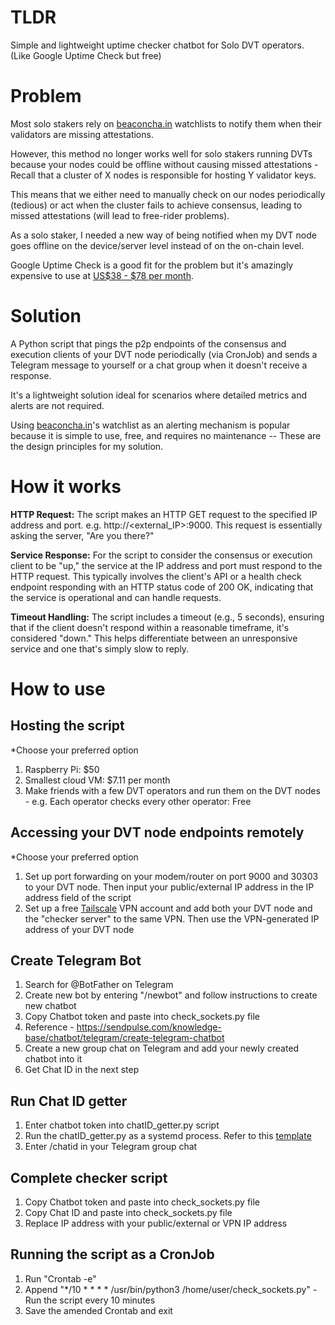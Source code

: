 # TLDR
Simple and lightweight uptime checker chatbot for Solo DVT operators. (Like Google Uptime Check but free)
# Problem
Most solo stakers rely on [beaconcha.in](https://beaconcha.in) watchlists to notify them when their validators are missing attestations. 

However, this method no longer works well for solo stakers running DVTs because your nodes could be offline without causing missed attestations - Recall that a cluster of X nodes is responsible for hosting Y validator keys. 

This means that we either need to manually check on our nodes periodically (tedious) or act when the cluster fails to achieve consensus, leading to missed attestations (will lead to free-rider problems).

As a solo staker, I needed a new way of being notified when my DVT node goes offline on the device/server level instead of on the on-chain level.

Google Uptime Check is a good fit for the problem but it's amazingly expensive to use at [US$38 - $78 per month](https://news.ycombinator.com/item?id=33434592).
# Solution
A Python script that pings the p2p endpoints of the consensus and execution clients of your DVT node periodically (via CronJob) and sends a Telegram message to yourself or a chat group when it doesn't receive a response.

It's a lightweight solution ideal for scenarios where detailed metrics and alerts are not required.

Using [beaconcha.in](https://beaconcha.in)'s watchlist as an alerting mechanism is popular because it is simple to use, free, and requires no maintenance -- These are the design principles for my solution.

# How it works
**HTTP Request:** The script makes an HTTP GET request to the specified IP address and port. e.g. http://<external_IP>:9000. This request is essentially asking the server, "Are you there?"

**Service Response:** For the script to consider the consensus or execution client to be "up," the service at the IP address and port must respond to the HTTP request. This typically involves the client's API or a health check endpoint responding with an HTTP status code of 200 OK, indicating that the service is operational and can handle requests.

**Timeout Handling:** The script includes a timeout (e.g., 5 seconds), ensuring that if the client doesn't respond within a reasonable timeframe, it's considered "down." This helps differentiate between an unresponsive service and one that's simply slow to reply.

# How to use

## Hosting the script
*Choose your preferred option
1) Raspberry Pi: $50
2) Smallest cloud VM: $7.11 per month
3) Make friends with a few DVT operators and run them on the DVT nodes - e.g. Each operator checks every other operator: Free

## Accessing your DVT node endpoints remotely
*Choose your preferred option
1) Set up port forwarding on your modem/router on port 9000 and 30303 to your DVT node. Then input your public/external IP address in the IP address field of the script
2) Set up a free [Tailscale](https://tailscale.com/) VPN account and add both your DVT node and the "checker server" to the same VPN. Then use the VPN-generated IP address of your DVT node

## Create Telegram Bot
1) Search for @BotFather on Telegram
2) Create new bot by entering "/newbot" and follow instructions to create new chatbot
3) Copy Chatbot token and paste into check_sockets.py file
4) Reference - https://sendpulse.com/knowledge-base/chatbot/telegram/create-telegram-chatbot
5) Create a new group chat on Telegram and add your newly created chatbot into it
6) Get Chat ID in the next step

## Run Chat ID getter
1) Enter chatbot token into chatID_getter.py script
2) Run the chatID_getter.py as a systemd process. Refer to this [template](https://github.com/samuelclk/ETH-node-alerts-TG-bot/blob/main/Chat%20ID%20getter%20systemd%20config)
3) Enter /chatid in your Telegram group chat

## Complete checker script
1) Copy Chatbot token and paste into check_sockets.py file
2) Copy Chat ID and paste into check_sockets.py file
3) Replace IP address with your public/external or VPN IP address

## Running the script as a CronJob
1) Run "Crontab -e"
2) Append "*/10 * * * * /usr/bin/python3 /home/user/check_sockets.py" - Run the script every 10 minutes
3) Save the amended Crontab and exit

## 


